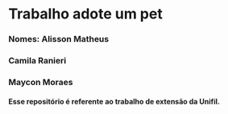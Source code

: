# Trabalho adote um pet

### Nomes: Alisson Matheus
###        Camila Ranieri
###        Maycon Moraes

#### Esse repositório é referente ao trabalho de extensão da Unifil.